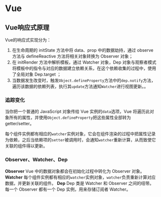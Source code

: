 # Vue
## Vue响应式原理
Vue的响应式实现分为：
1. 在生命周期的 initState 方法中将 data、prop 中的数据劫持，通过 observe 方法与 defineReactive 方法将相关对象转换为 Observer 对象；
2. 在 initRender 方法中解析模板，通过 Watcher 对象，Dep 对象与观察者模式将模板中的指令与对应的数据建立依赖关系，在这个依赖收集的过程中，使用了全局对象 Dep.target ；
3. 当数据发生改变时，触发`Object.defineProperty`方法中的`dep.notify`方法，遍历该数据的依赖列表，执行其`update`方法通知`Watcher`进行视图更新。。

### 追踪变化
   
当你把一个普通的 JavaScript 对象传给 Vue 实例的`data`选项，Vue 将遍历此对象所有的属性，并使用`Object.defineProperty`把这些属性全部转为 getter/setter。

每个组件实例都有相应的`watcher`实例对象，它会在组件渲染的过程中把属性记录为依赖，之后当依赖项的`setter`被调用时，会通知`watcher`重新计算，从而致使它关联的组件得以更新。
### Observer、Watcher、Dep
**Observer**
Vue 中的数据对象都会在初始化过程中转化为 Observer 对象。
**Watcher**
每个组件实例都有相应的`watcher`实例对象，`watcher`负责重新计算对应数据，并更新关联的组件。
**Dep**
Dep 类是 Watcher 和 Observer 之间的纽带。每一个 Observer 都有一个 Dep 实例，用来存储订阅者 Watcher。
